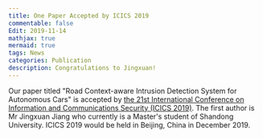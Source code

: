```yaml
---
title: One Paper Accepted by ICICS 2019
commentable: false
Edit: 2019-11-14
mathjax: true
mermaid: true
tags: News
categories: Publication
description: Congratulations to Jingxuan!
---
```


<p>Our paper titled "Road Context-aware Intrusion Detection System for Autonomous Cars" is accepted by <a href="http://icics.cn">the 21st International Conference on Information and Communications Security (ICICS 2019)</a>. The first author is Mr Jingxuan Jiang who currently is a Master's student of Shandong University. ICICS 2019 would be held in Beijing, China in December 2019.</p>
